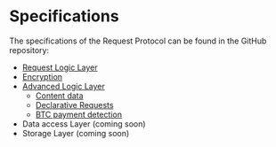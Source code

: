 # Specifications

The specifications of the Request Protocol can be found in the GitHub repository:

* [Request Logic Layer](https://github.com/RequestNetwork/requestNetwork/blob/development/packages/request-logic/specs/request-logic-specification-v2.0.0.md)
* [Encryption](https://github.com/RequestNetwork/requestNetwork/blob/development/packages/transaction-manager/specs/encryption.md)
* [Advanced Logic Layer](https://github.com/RequestNetwork/requestNetwork/blob/development/packages/advanced-logic/specs/advanced-logic-specs-0.1.0-DRAFT.md)
  * [Content data](https://github.com/RequestNetwork/requestNetwork/blob/development/packages/advanced-logic/specs/content-data-0.1.0-DRAFT.md)
  * [Declarative Requests](https://github.com/RequestNetwork/requestNetwork/blob/development/packages/advanced-logic/specs/payment-network-any-declarative-0.1.0-DRAFT.md)
  * [BTC payment detection](https://github.com/RequestNetwork/requestNetwork/blob/development/packages/advanced-logic/specs/payment-network-btc-address-based-0.1.0-DRAFT.md)
* Data access Layer \(coming soon\)
* Storage Layer \(coming soon\)



